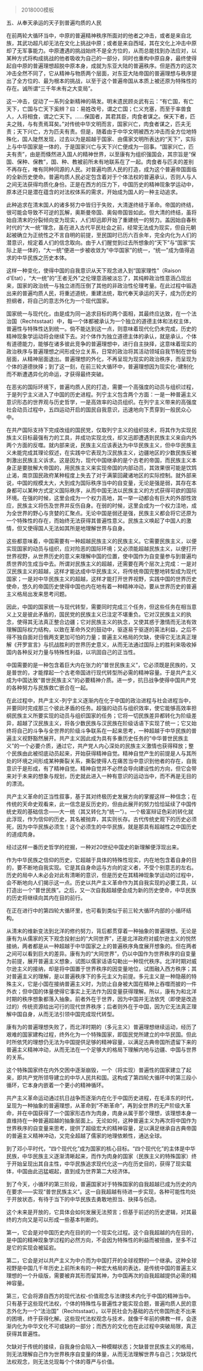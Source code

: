 # 
> 2018000模板



五、从奉天承运的天子到普遍均质的人民




在前两轮大循环当中，中原的普遍精神秩序所面对的他者之冲击，或者是来自北族，其武功超凡却无法在文化上挑战中原；或者是来自西域，其在文化上冲击中原却了无军事能力。中原遭遇的挑战始终不是全方位的，从而总能找到办法应对，以某种方式将构成挑战的他者吸收为自己的一部分，同时也重构中原自身，最终使得起自中原的普遍理想超脱中原本身，成就为东亚大陆的普遍秩序。但是西方的这次冲击全然不同了，它从精神与物质两个层面，对东亚大陆帝国的普遍理想与秩序提出了全方位的、最为根本的挑战，以至于这个普遍帝国从本质上被还原为特殊性的存在。诚所谓“三千年未有之大变局”。

这一冲击，促动了一系列全新精神的萌发。明末遗民顾炎武有云：“有亡国，有亡天下，亡国与亡天下奚辨？曰：易姓改号，谓之亡国；仁义充塞，而至于率兽食人，人将相食，谓之亡天下。……保国者，其君其臣，肉食者谋之。保天下者，匹夫之贱，与有责焉耳矣。”对传统中华文明而言，国家兴亡，肉食者谋之，匹夫无责；天下兴亡，方为匹夫有责。但是，随着由于中华文明被西方冲击而全方位地特殊化，国人陡然发现，过去以为是超越于国家、由儒家文明所表达的“天下”，实际上与中华国家是一体的，于是国家兴亡与天下兴亡便成为一回事。“国家兴亡，匹夫有责”，由是而倏然进入国人的精神世界，以至康有为组织强国会，其宗旨是“保国、保种、保教”，国、种、教被前所未有地联系在了一起。肉食者与匹夫的差别不再存在，唯有同种同源的人民。对普遍均质人民的打造，成为这个普遍帝国面临的全新历史使命。普遍均质人民必定包含着对于个体法权的普遍承认，否则人与人之间无法获得均质化身份。正是在西方的压力下，中国历史的精神现象学运动中，原本还只是潜在蕴含的对法权体系的需求，开始成为国人的一种主动追求。

此种追求在清末国人的诸多努力中皆归于失败，大清遂终结于革命。帝国的终结，很可能会导致不可逆的瓦解，奥斯曼帝国、奥匈帝国皆如此。但大清的终结，虽将始自清末的分裂倾向变为现实，人们却迅即开始了重建统一的努力。盖因始自春秋时代的“大一统”理念，虽在进入古代平民社会之前，经常无法成为现实，但自元朝起被确立为正统性之不言自明的前提，至民国时已历六百余年，完全内化为人们的潜意识，规定着人们的信念取向。由于人们醒觉到过去所想象的“天下”与“国家”实际上是一体的，“大一统”便进一步被收敛为“中华国家”的统一，“统一”成为值得追求的中华民族之历史本体。

这样一种变化，使得中国的自我意识从天下观念进入到“国家理性”（Raison d'Etat），“大一统”的“王者无外”之伦理意涵被淡忘了，其纯粹政治性意涵凸现出来，国家的政治统一与独立进而压倒了其他的非政治性伦理考量。在此过程中锻造出来的普遍均质人民，将重述道统，重建法统，取代奉天承运的天子，成为历史的担纲者，将自己的意志外化为一个现代国家。

国家统一与现代化，由是成为同一追求目标的两个面相，其最终应达致，在一个法治国（Rechtsstaat）中，每一个体都被承认为一个独立的道德主体和法权主体，普遍性与特殊性达到统一。倘不能达到这一点，则意味着现代化仍未完成，历史的精神现象学运动将会继续下去。对个体作为独立道德主体的承认，就是承认，个体有道德能力，能够在诸多彼此竞争的普遍理想中，进行自主抉择，这意味着现实的政治秩序与普遍理想之间形成分立关系，日常的政治将其活动领域自我节制在世俗层面，从精神层面退出。普遍理想的外化，不再呈现为现实的政治秩序，而呈现为个体的道德抉择；到了这一刻，在前三轮大循环中，普遍理想因为现实化-建制化而不断遭遇异化的命运，才获得最终突破。

在恶劣的国际环境下，普遍均质人民的打造，需要一个高强度的动员与组织过程，于是列宁主义进入了中国的历史进程。列宁主义包含两个方面：一是一种普遍主义意识形态的世界观与历史哲学，一是高效率的动员组织。在列宁主义带来的高强度社会动员过程中，五四运动开启的国民自我意识，迅速地向下贯穿到一般民众心中。

在共产国际支持下完成改组的国民党，仅取列宁主义的组织技术，将其作为实现民族主义目标最强有力的工具，并成功实现北伐，却又迅即遭遇到民族主义来自内外两个方面的反噬。就内部来说，民族主义应该表达为中华民族主义，但中华民族主义未能完成其理论叙述，在实践中它表现为汉民族主义，边疆地区的少数民族反被刺激出民族主义诉求。这是因为，现代中国继承的是个古老的帝国，而民族主义本身正是要肢解大帝国的，用民族主义来实现帝国的内部动员，其效果很可能是饮鸩止渴，南京国民政府某种程度上失去了对于满蒙回藏诸地区的实际控制。就外部来说，中国的规模太大，大到成为国际秩序当中的自变量，无论是强是弱，其存在本身都可以某种方式定义国际秩序，从而中国无法以民族主义的方式获得可欲的国际环境。在强的时候，这里会成为一个权力高地，其一举一动都会有巨大的外部性效应，民族主义将伤及世界并反伤自身。在弱的时候，这里会成为一个权力洼地，成为全世界的野心与贪婪的汇聚点。无论中国是弱还是强，民族主义都会将它还原为一个特殊性的存在，而始终无法获得其普遍性意义。民族主义唤起了中国人的激情，但又使得国人无法如其所是地理解世界与自身。

这些都意味着，中国需要有一种超越民族主义的民族主义。它需要民族主义，以便实现国家的动员与组织，应对险恶的国际环境；又必须能超越民族主义，以便打开世界视野，从世界历史的意义来理解中国的位置，使中国作为自变量参与到普遍均质世界的生成当中去。所谓对民族主义的超越，还需要在两个层次上完成：一是对汉民族主义的超越，这样才能达成中华民族主义，将传统帝国完整地转型成为现代国家；一是对中华民族主义的超越，这样才能打开世界视野，实践中国的世界历史使命，悠久的帝国历史使得中国也内在地有着一种精神冲动，要从世界历史的普遍主义格局出发来思考问题。

因此，中国的国家统一与现代转型，需要同时完成三个任务，但这些任务在相当意义上又是彼此矛盾的，国民党的民族主义已注定不堪重负。它对汉民族主义的执念，使得其无法真正整合边疆；它对民族主义的执念，又使其惑于激情而无法有效理解国际权力结构，以致在革命外交的鼓动中，驱逐易于驱逐的英法利益，之后不得不独自面对日俄两支更加可怕的力量；普遍主义格局的欠缺，使得它无法真正理解《开罗宣言》与抗战胜利的世界历史意义，从而无法通过国际上的胜利来吸收掉国内各种反对力量与特殊性利益，以巩固自己的正当性。

中国需要的是一种包含着巨大内在张力的“普世民族主义”，它必须既是民族的，又是普世的，才能撑起一个古老帝国进行现代转型所必需的精神容量。于是共产主义成为中国达致“普世民族主义”的必要精神介质。进一步，抗日战争使得中国共产党的各种努力与民族救亡嵌合在一起。

在此过程中，共产主义-列宁主义逐渐内在化于中国的政治进程与社会进程当中，并要同时完成那三个彼此矛盾的任务。超强的动员与组织效率，使它能够高效率担纲民族主义所要实现的动员与组织国家的任务；它将一切民族差异都转化为阶级差异，超越了汉民族主义，将各少数民族与汉民族在阶级话语下实现了统一；它又始终将自己的斗争与全世界的阶级斗争联系在一起来思考，一种超越于中华民族的普遍主义视野豁然展开。共产主义因此成为具有多重历史任务的“中华普世民族主义”的一个必要介质，通过它，共产党人内心深处的民族主义激情也获得释放；整个民族由此被彻底动员起来，开始获得精神自觉。精神自觉产生的前提是人与其所处的环境之间形成某种撕裂关系，撕裂使得人在痛苦当中意识到他者的存在，自我意识于是形成，有了精神自觉。精神自觉并不必然会导向建设性的方向，但它会带来对于未来的想象与规划，历史就此进入一种有意识的运动当中，而不再是无目的的漂流。

共产主义革命的正当性叙事，基于其对终极历史发展方向的掌握这样一种信念；在传统的天命史观看来，此一信念是反历史的，但由此展开的努力恰恰延续了中国传统史观的基础信念——大一统（其又转化为“统一”）。一个极富辩证色彩的转化就此浮现，作为信仰的历史，其名被抛弃，其实则长存。古代传统史观下的历史必须死，因为中华民族必须生！这个必须生的中华民族，就是那具有超越性之中国历史的道成肉身。

经过这样一番历史哲学的挖掘，一种对20世纪中国史的新理解便浮现出来。

作为中华民族之信仰的历史，它超越于具体的特殊性现实，内在地包含着自身的目的，要不断地自我实现。它是其自身命运与方向的定义者，不受个别意志的左右。历史的局中人未必会对此有清晰的意识，但是历史在其精神现象学运动的过程中，会不断地向人们揭示这一点。历史以共产主义革命作为其自我实现的必要工具，以打造出一个“普世民族”。之后，又一次自我超越便会成为新的历史使命，中华民族的历史将继续向其内在目的前行。

在正在进行中的第四轮大循环里，也可看到类似于前三轮大循环内部的小循环结构。

从清末的维新变法到北洋的修约努力，背后都贯穿着一种抽象的普遍理想。无论是康有为从儒家的天下观念投射出的“大同世界”，还是北洋政府对威尔逊主义的悦然接纳，两者都是从一种超越于中华国家之上的普遍秩序角度展开想象的。但在两者之间可以看到巨大的差异。康有为的“大同世界”，仍以中国作为世界秩序的自变量为前提，展开普遍主义想象，试图以儒家话语勾勒出一种现代秩序。北洋时期对威尔逊主义的接纳，却是将中国置于世界秩序的因变量地位，试图融入西方秩序；其对普遍主义的理解，是以普遍秩序下的多元主义为前提。多元主义是一种隐蔽的特殊主义，它是小国在接纳普遍主义时，为防止自身被大国在精神上吞噬而披的一件外衣；但中国的体量使得它事实上无法作为因变量获得理解。所以，康有为和北洋时期的秩序想象都落入抽象。前者外在于世界，因为中国并无法依凭（即使是改造过的）传统资源给出可行的现代世界秩序；后者则外在于中国，因为它无法真正理解中国自身，从而无法引领中国完成现代转型。

康有为的普遍理想失败了，而北洋时期的（多元主义）普遍理想继续运动，经历了艰难的国家建构过程，终外化为一个特殊国家，即国民党所建立的中华民国。但此时所依凭的理想仍无法为中国提供足够的精神容量，以满足古典帝国所遗留下来的普遍主义精神冲动，从而无法在一个足够大的格局下理解内地与边疆、中国与世界的关系。

这个特殊国家终在内外交困中逐渐崩毁，一个（将实现）普遍性的国家建立了起来，即共产党所领导建立的中华人民共和国。这构成了第四轮大循环中的第三段小循环，它本身内嵌着一个更小的精神循环。

共产主义革命运动通过抗日战争而逐渐内在化于中国历史进程，在毛泽东的时代，呈现为一种抽象的普遍理想，从革命到“不断革命”，再到全世界的无产阶级大革命，并在中国获得了一个国家形态作为肉身，肉身从属于那个理想，该理想本身一直维持在一种普遍超越的抽象层面上。无论如何，这种普遍主义为再次将中国作为世界秩序的自变量来思考，提供了超级宏大的精神容量，足以满足继承自古典帝国的普遍主义精神冲动，又完全超越了儒家的地理依赖性，通达全球。

到了邓小平时代，“四个现代化”成为国家的核心目标。“四个现代化”的主体是中华民族，中华民族主义逐渐清晰起来，而作为肉身的国家（民族主义的特殊国家）终于开始呈现出其自主性，中华民族追求现代化这一内在历史目的，获得了现实载体，中国由此迅猛崛起，直到成为世界第二大经济体。

到了今天，小循环的第三阶段，普遍国家对于特殊国家的自我超越已成为历史的内在要求——实现“普世民族主义”。这一自我超越有待进一步实现，各种可能性均处于开放状态，有待于当下的中华民族去勇敢地担当、抉择与创造。

这个未来是开放的，它具体会如何发展无法预言；但基于前述的历史逻辑，对其最终的方向又是可以形成一些基本判断的。

第一，它会是对中国历史内在目的的一个现实化过程。这个自我超越的内在目的，是中国的精神现象学过程的必然方向，不会因为特殊性的利益而被扭曲，至多不过是它的实现会被延宕。

第二，它会是对以共产主义为中介而为中国打开的全球视野的一个继承。这种全球视野是中国几千年历史上前所未有的一种宏大格局的表达，是传统中国的普遍主义理想的一个升级版，需要被弃其形而留其神，为中国再次的自我超越提供必需的精神容量。

第三，它会将源自西方的现代法权-价值观念与法律技术内化于中国的精神当中。只有基于这些现代法权，个体的特殊性与普遍性才能实现合题，普遍均质人民的意志外化为一个“法治国”（Rechtsstaat）。以平民社会为基础的古代帝国所走不出来的困境，终于获得化解。这些现代法权观念与技术，就像千年前的佛教一样，会逐渐内化为中华文化不可或缺的一部分；而西方的文化也在此过程中突破局限，真正获得其普遍性。

欠缺对于传统的接续，自我身份会陷入一种模糊状态；欠缺普世民族主义的格局，则无法理解自己作为世界秩序自变量的体量，从而无法理解世界与自己；欠缺现代法权观念，则无法兑现每个个体的尊严与价值。



